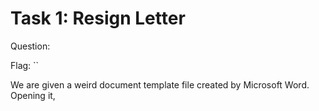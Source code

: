 # Task 1: Resign Letter
Question: 

Flag: ``

We are given a weird document template file created by Microsoft Word. Opening it, 
